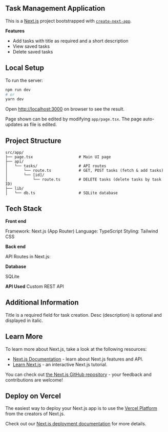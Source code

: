 ## Task Management Application

This is a [Next.js](https://nextjs.org) project bootstrapped with [`create-next-app`](https://nextjs.org/docs/app/api-reference/cli/create-next-app).

**Features**
- Add tasks with title as required and a short description
- View saved tasks 
- Delete saved tasks

## Local Setup

To run the server:

```bash
npm run dev
# or
yarn dev
```

Open [http://localhost:3000](http://localhost:3000) on browser to see the result.

Page shown can be edited by modifying `app/page.tsx`. The page auto-updates as file is edited.

## Project Structure
```
src/app/
├── page.tsx                    # Main UI page
├── api/
│   └── tasks/                  # API routes
│       └── route.ts            # GET, POST tasks (fetch & add tasks)
│       └── [id]/               
│           └── route.ts        # DELETE tasks (delete tasks by task ID)
├── lib/
│   └── db.ts                   # SQLite database
```

## Tech Stack

**Front end**

Framework: Next.js (App Router) 
Language: TypeScript
Styling: Tailwind CSS

**Back end**

API Routes in Next.js:

**Database**

SQLite

**API Used**
Custom REST API

## Additional Information

Title is a required field for task creation. 
Desc (description) is optional and displayed in italic.

## Learn More

To learn more about Next.js, take a look at the following resources:

- [Next.js Documentation](https://nextjs.org/docs) - learn about Next.js features and API.
- [Learn Next.js](https://nextjs.org/learn) - an interactive Next.js tutorial.

You can check out [the Next.js GitHub repository](https://github.com/vercel/next.js) - your feedback and contributions are welcome!

## Deploy on Vercel

The easiest way to deploy your Next.js app is to use the [Vercel Platform](https://vercel.com/new?utm_medium=default-template&filter=next.js&utm_source=create-next-app&utm_campaign=create-next-app-readme) from the creators of Next.js.

Check out our [Next.js deployment documentation](https://nextjs.org/docs/app/building-your-application/deploying) for more details.
